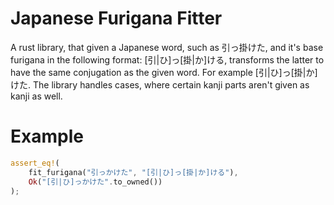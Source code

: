 # Japanese Furigana Fitter

A rust library, that given a Japanese word, such as 引っ掛けた, and it's base
furigana in the following format: \[引|ひ\]っ\[掛|か\]ける, transforms the
latter to have the same conjugation as the given word. For example
\[引|ひ\]っ\[掛|か\]けた. The library handles cases, where certain kanji parts
aren't given as kanji as well.

# Example

```rust
assert_eq!(
    fit_furigana("引っかけた", "[引|ひ]っ[掛|か]ける"),
    Ok("[引|ひ]っかけた".to_owned())
);
```

